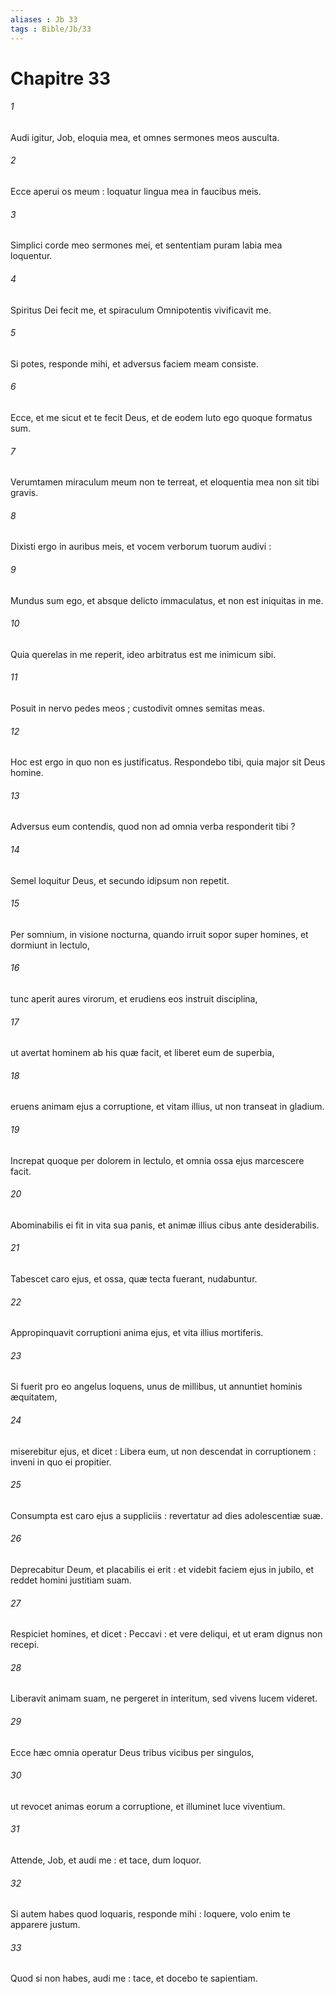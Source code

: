 ```yaml
---
aliases : Jb 33
tags : Bible/Jb/33
---
```


# Chapitre 33

###### 1
Audi igitur, Job, eloquia mea, et omnes sermones meos ausculta.
###### 2
Ecce aperui os meum : loquatur lingua mea in faucibus meis.
###### 3
Simplici corde meo sermones mei, et sententiam puram labia mea loquentur.
###### 4
Spiritus Dei fecit me, et spiraculum Omnipotentis vivificavit me.
###### 5
Si potes, responde mihi, et adversus faciem meam consiste.
###### 6
Ecce, et me sicut et te fecit Deus, et de eodem luto ego quoque formatus sum.
###### 7
Verumtamen miraculum meum non te terreat, et eloquentia mea non sit tibi gravis.
###### 8
Dixisti ergo in auribus meis, et vocem verborum tuorum audivi :
###### 9
Mundus sum ego, et absque delicto immaculatus, et non est iniquitas in me.
###### 10
Quia querelas in me reperit, ideo arbitratus est me inimicum sibi.
###### 11
Posuit in nervo pedes meos ; custodivit omnes semitas meas.
###### 12
Hoc est ergo in quo non es justificatus. Respondebo tibi, quia major sit Deus homine.
###### 13
Adversus eum contendis, quod non ad omnia verba responderit tibi ?
###### 14
Semel loquitur Deus, et secundo idipsum non repetit.
###### 15
Per somnium, in visione nocturna, quando irruit sopor super homines, et dormiunt in lectulo,
###### 16
tunc aperit aures virorum, et erudiens eos instruit disciplina,
###### 17
ut avertat hominem ab his quæ facit, et liberet eum de superbia,
###### 18
eruens animam ejus a corruptione, et vitam illius, ut non transeat in gladium.
###### 19
Increpat quoque per dolorem in lectulo, et omnia ossa ejus marcescere facit.
###### 20
Abominabilis ei fit in vita sua panis, et animæ illius cibus ante desiderabilis.
###### 21
Tabescet caro ejus, et ossa, quæ tecta fuerant, nudabuntur.
###### 22
Appropinquavit corruptioni anima ejus, et vita illius mortiferis.
###### 23
Si fuerit pro eo angelus loquens, unus de millibus, ut annuntiet hominis æquitatem,
###### 24
miserebitur ejus, et dicet : Libera eum, ut non descendat in corruptionem : inveni in quo ei propitier.
###### 25
Consumpta est caro ejus a suppliciis : revertatur ad dies adolescentiæ suæ.
###### 26
Deprecabitur Deum, et placabilis ei erit : et videbit faciem ejus in jubilo, et reddet homini justitiam suam.
###### 27
Respiciet homines, et dicet : Peccavi : et vere deliqui, et ut eram dignus non recepi.
###### 28
Liberavit animam suam, ne pergeret in interitum, sed vivens lucem videret.
###### 29
Ecce hæc omnia operatur Deus tribus vicibus per singulos,
###### 30
ut revocet animas eorum a corruptione, et illuminet luce viventium.
###### 31
Attende, Job, et audi me : et tace, dum loquor.
###### 32
Si autem habes quod loquaris, responde mihi : loquere, volo enim te apparere justum.
###### 33
Quod si non habes, audi me : tace, et docebo te sapientiam.
